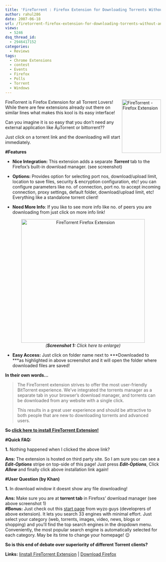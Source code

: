 ```yaml
---
title: 'FireTorrent : Firefox Extension for Downloading Torrents Without any external torrent client!'
author: rahul286
date: 2007-06-18
url: /firetorrent-firefox-extension-for-downloading-torrents-without-any-external-torrent-client/
views:
  - 5246
dsq_thread_id:
  - 2946417152
categories:
  - Reviews
tags:
  - Chrome Extensions
  - contest
  - Events
  - Firefox
  - Polls
  - Torrent
  - Windows
---
```

<img class="wp-image-50561" src="http://i.wyzo.com/icon_ft.jpg" alt="FireTorrent - Firefox Extension" align="right" border="0" height="173" width="126" />FireTorrent is Firefox Extension for all Torrent Lovers! While there are few extensions already out there on similar lines what makes this kool is its easy interface!

Can you imagine it is so easy that you don&#8217;t need any external application like ÂµTorrent or bittorrent??

Just click on a torrent link and the downloading will start immediately.

**#Features**

  * **Nice Integration:** This extension adds a separate ***Torrent*** tab to the Firefox&#8217;s built-in download manager. (see screenshot)

  * **Options:** Provides option for selecting port nos, download/upload limit, location to save files, security & encryption configuration, etc! you can configure parameters like no. of connection, port no. to accept incoming connection, proxy settings, default folder, download/upload limit, etc! Everything like a standalone torrent client!

  * **Need More Info**: If you like to see more info like no. of peers you are downloading from just click on more info link!</p> 

<div style="text-align: center">
  <img src="http://cdn.devilsworkshop.org/files/2007/08/firetorrent-by-devils-workshop.JPG" alt="FireTorrent Firefox Extension" border="0" width="400" />
</div>

<div style="text-align: center">
  <em>(<strong>Screenshot 1:</strong> Click here to enlarge)</em>
</div>

</a>

  * **Easy Access:** Just click on folder name next to ***Downloaded to ***as highlighted in above screenshot and it will open the folder where downloaded files are saved!

**In their own words&#8230;**

> <p class="mb10">
>   The FireTorrent extension strives to offer the most user-friendly BitTorrent experience. We&#8217;ve integrated the torrents manager as a separate tab in your browser&#8217;s download manager, and torrents can be downloaded from any website with a single click.
> </p>
> 
> This results in a great user experience and should be attractive to both people that are new to downloading torrents and advanced users.

**So <a href="http://www.wyzo.com/download/ft/firetorrent.xpi" onclick="_gaq.push(['_trackEvent', 'outbound-article', 'http://www.wyzo.com/download/ft/firetorrent.xpi', 'click here to install FireTorrent Extension!']);" title="Install FireTorrent Firefox Extension">click here to install FireTorrent Extension!</a>**

**#Quick FAQ:**

**1.** Nothing happened when I clicked the above link?

**Ans:** The extension is hosted on third party site. So I am sure you can see a ***Edit-Options*** stripe on top-side of this page! Just press ***Edit-Options***, Click ***Allow*** and finally click above installation link again!

**#User Question (by Khan)**

**1.** In download window it doesnt show any file downloading!

**Ans:** Make sure you are at **torrent tab** in Firefoxs&#8217; download manager (see above screenshot 1)  
**#Bonus:** Just check out this <a href="http://start.wyzo.com/" onclick="_gaq.push(['_trackEvent', 'outbound-article', 'http://start.wyzo.com/', 'start page']);" target="_blank">start page</a> from wyzo guys (developrers of above extension). It lets you search 33 engines with minimal effort. Just select your category (web, torrents, images, video, news, blogs or shopping) and you&#8217;ll find the top search engines in the dropdown menu. Conveniently, the most popular search engine is automatically selected for each category. May be its time to change your homepage! 😉

**So is this end of debate over superiority of different Torrent clients?**

**Links:** <a href="http://www.wyzo.com/download/ft/firetorrent.xpi" onclick="_gaq.push(['_trackEvent', 'outbound-article', 'http://www.wyzo.com/download/ft/firetorrent.xpi', 'Iinstall FireTorrent Extension']);" title="Install FireTorrent Firefox Extension">Iinstall FireTorrent Extension</a> | <a href="http://www.wyzo.com/download/ft/firetorrent.xpi" onclick="_gaq.push(['_trackEvent', 'outbound-article', 'http://www.wyzo.com/download/ft/firetorrent.xpi', '']);" title="Install FireTorrent Firefox Extension"></a><a href="http://www.spreadfirefox.com/node&id=199011&t=1" onclick="_gaq.push(['_trackEvent', 'outbound-article', 'http://www.spreadfirefox.com/node&id=199011&t=1', 'Download Firefox']);" >Download Firefox</a>
